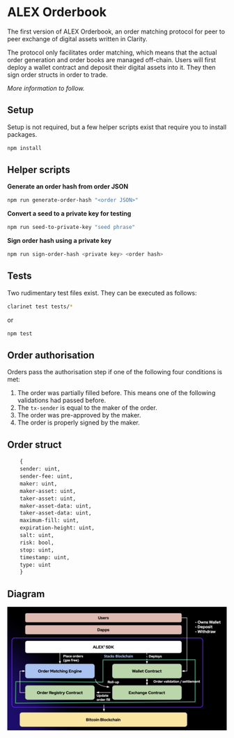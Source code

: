 # ALEX Orderbook

The first version of ALEX Orderbook, an order matching protocol for peer to peer exchange of digital assets written in Clarity.

The protocol only facilitates order matching, which means that the actual order generation and order books are managed off-chain. Users will first deploy a wallet contract and deposit their digital assets into it. They then sign order structs in order to trade.

_More information to follow._

## Setup

Setup is not required, but a few helper scripts exist that require you to install packages.

```bash
npm install
```

## Helper scripts

**Generate an order hash from order JSON**

```bash
npm run generate-order-hash "<order JSON>"
```

**Convert a seed to a private key for testing**

```bash
npm run seed-to-private-key "seed phrase"
```

**Sign order hash using a private key**

```bash
npm run sign-order-hash <private key> <order hash>
```

## Tests

Two rudimentary test files exist. They can be executed as follows:

```bash
clarinet test tests/*
```

or

```bash
npm test
```

## Order authorisation

Orders pass the authorisation step if one of the following four conditions is met:

1. The order was partially filled before. This means one of the following validations had passed before.
2. The `tx-sender` is equal to the maker of the order.
3. The order was pre-approved by the maker.
4. The order is properly signed by the maker.

## Order struct

```lisp
	{
	sender: uint,
	sender-fee: uint,
	maker: uint,
	maker-asset: uint,
	taker-asset: uint,
	maker-asset-data: uint,
	taker-asset-data: uint,
	maximum-fill: uint,
	expiration-height: uint,
	salt: uint,
	risk: bool,
	stop: uint,
	timestamp: uint,
	type: uint
	}
```

## Diagram

![stxdx v1 diagram](assets/alex-v2-orderbook.png)
